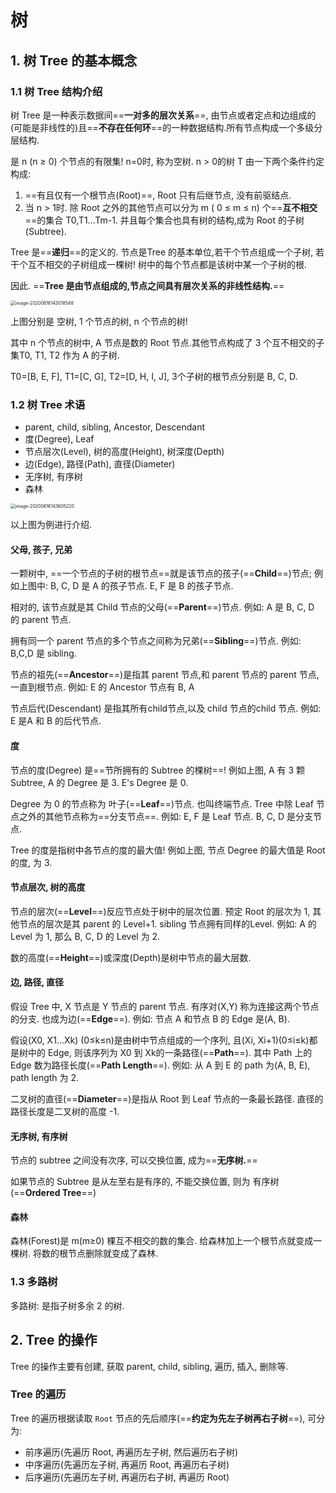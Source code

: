 # 树

## 1. 树 Tree 的基本概念

### 1.1 树 Tree 结构介绍

树 Tree 是一种表示数据间==**一对多的层次关系**==, 由节点或者定点和边组成的(可能是非线性的)且==**不存在任何环**==的一种数据结构.所有节点构成一个多级分层结构.

是 n (n ≥ 0) 个节点的有限集! n=0时, 称为空树. n > 0的树 T 由一下两个条件约定构成:

1. ==有且仅有一个根节点(Root)==, Root 只有后继节点, 没有前驱结点.
2. 当 n > 1时. 除 Root 之外的其他节点可以分为 m ( 0 ≤ m ≤ n) 个==**互不相交**==的集合 T0,T1...Tm-1. 并且每个集合也具有树的结构,成为 Root 的子树(Subtree).



Tree 是==**递归**==的定义的. 节点是Tree 的基本单位,若干个节点组成一个子树, 若干个互不相交的子树组成一棵树! 树中的每个节点都是该树中某一个子树的根.

因此. ==**Tree 是由节点组成的,节点之间具有层次关系的非线性结构.**==



<img src="/Users/cy/develop/doc/local/picture/树基本概念/image-20200616143018548.png" alt="image-20200616143018548" style="zoom:50%;" />

上图分别是 空树, 1 个节点的树, n 个节点的树!

其中 n 个节点的树中, A 节点是数的 Root 节点.其他节点构成了 3 个互不相交的子集T0, T1, T2 作为 A 的子树.

T0=[B, E, F], T1=[C, G], T2=[D, H, I, J], 3个子树的根节点分别是 B, C, D.



### 1.2 树 Tree 术语

- parent, child, sibling, Ancestor, Descendant
- 度(Degree), Leaf
- 节点层次(Level), 树的高度(Height), 树深度(Depth)
- 边(Edge), 路径(Path), 直径(Diameter)
- 无序树, 有序树
- 森林

<img src="/Users/cy/develop/doc/local/picture/树基本概念/image-20200616143605220.png" alt="image-20200616143605220" style="zoom:50%;" />

以上图为例进行介绍.

#### 父母, 孩子, 兄弟

一颗树中, ==一个节点的子树的根节点==就是该节点的孩子(==**Child**==)节点; 例如上图中: B, C, D 是 A 的孩子节点. E, F 是 B 的孩子节点.

相对的, 该节点就是其 Child 节点的父母(==**Parent**==)节点. 例如: A 是 B, C, D 的 parent 节点.

拥有同一个 parent 节点的多个节点之间称为兄弟(==**Sibling**==)节点. 例如: B,C,D 是 sibling.

节点的祖先(==**Ancestor**==)是指其 parent 节点,和 parent 节点的 parent 节点, 一直到根节点. 例如: E 的 Ancestor 节点有 B, A

节点后代(Descendant) 是指其所有child节点,以及 child 节点的child 节点. 例如: E 是A 和 B 的后代节点.



#### 度

节点的度(Degree) 是==节所拥有的 Subtree 的棵树==! 例如上图, A 有 3 颗Subtree, A 的 Degree 是 3. E's Degree 是 0.

Degree 为 0 的节点称为 叶子(==**Leaf**==)节点. 也叫终端节点. Tree 中除 Leaf 节点之外的其他节点称为==分支节点==. 例如: E, F 是 Leaf 节点. B, C, D 是分支节点.

Tree 的度是指树中各节点的度的最大值! 例如上图, 节点 Degree 的最大值是 Root 的度, 为 3.



#### 节点层次, 树的高度

节点的层次(==**Level**==)反应节点处于树中的层次位置. 预定 Root 的层次为 1, 其他节点的层次是其 parent 的 Level+1.  sibling 节点拥有同样的Level. 例如: A 的 Level 为 1, 那么 B, C, D 的 Level 为 2.



数的高度(==**Height**==)或深度(Depth)是树中节点的最大层数.



#### 边, 路径, 直径

假设 Tree 中, X 节点是 Y 节点的 parent 节点. 有序对(X,Y) 称为连接这两个节点的分支. 也成为边(==**Edge**==). 例如: 节点 A 和节点 B 的 Edge 是(A, B).

假设(X0, X1...Xk) (0≤k≤n)是由树中节点组成的一个序列, 且(Xi, Xi+1)(0≤i≤k)都是树中的 Edge, 则该序列为 X0 到 Xk的一条路径(==**Path**==). 其中 Path 上的 Edge 数为路径长度(==**Path Length**==). 例如: 从 A 到 E 的 path 为(A, B, E), path length 为 2.

二叉树的直径(==**Diameter**==)是指从 Root 到 Leaf 节点的一条最长路径. 直径的路径长度是二叉树的高度 -1.



#### 无序树, 有序树

节点的 subtree 之间没有次序, 可以交换位置, 成为==**无序树.**==

如果节点的 Subtree 是从左至右是有序的, 不能交换位置, 则为 有序树(==**Ordered Tree**==)



#### 森林

森林(Forest)是 m(m≥0) 棵互不相交的数的集合. 给森林加上一个根节点就变成一棵树. 将数的根节点删除就变成了森林.



### 1.3 多路树

多路树: 是指子树多余 2 的树.

## 2. Tree 的操作

Tree 的操作主要有创建, 获取 parent, child, sibling, 遍历, 插入, 删除等.



### Tree 的遍历

Tree 的遍历根据读取 `Root` 节点的先后顺序(==**约定为先左子树再右子树**==), 可分为:

- 前序遍历(先遍历 Root, 再遍历左子树, 然后遍历右子树)
- 中序遍历(先遍历左子树, 再遍历 Root, 再遍历右子树)
- 后序遍历(先遍历左子树, 再遍历右子树, 再遍历 Root)